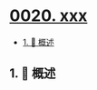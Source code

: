# [0020. xxx](https://github.com/Tdahuyou/TNotes.vscode/tree/main/notes/0020.%20xxx)

<!-- region:toc -->

- [1. 📝 概述](#1--概述)

<!-- endregion:toc -->

## 1. 📝 概述

